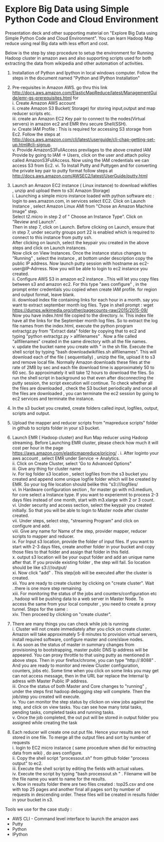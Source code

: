 # Explore Big Data using Simple Python Code and Cloud Environment
Presentation deck and other supporting material on "Explore Big Data using Simple Python Code and Cloud Environment". 
You can learn Hadoop Map reduce using real Big data with less effort and cost. 

Below is the step by step procedure to setup the environment for Running Hadoop cluster in amazon aws and also supporting scripts used for both extracting the data from wikipedia and other automation of activities.


1.  Installation of Python and Ipython in local windows computer. Follow the steps in the document named "Python and IPython Installation"  
2.  Pre-requisites in Amazon AWS.
   go thru this link http://docs.aws.amazon.com/ElasticMapReduce/latest/ManagementGuide/emr-gs-prerequisites.html for  
   i.  Create Amazon AWS account  
   ii. create Amazon S3 Bucket( Storage) for storing input,output and map reducer scripts etc.    
   iii.  create an Amazon EC2 Key pair to connect to the nodes(Virtual servers)  in amazon ec2 and EMR thru secure Shell(SSH).  
   iv. Create IAM Profile : This is required for accessing S3 storage from Ec2. Follow the steps at  http://docs.aws.amazon.com/cli/latest/userguide/cli-chap-getting-set-up.html#cli-signup.  
   v.  Provide AmazonS3FullAccess previlages to the above created IAM Provide by going to IAM -> Users, click on the user and   attach policy called AmazonS3FullAccess. Now using the IAM credentials we can access S3 from Ec2. 
   vi. To Install Putty and Puttygen  and for converting the private key pair to putty format follow steps at  http://docs.aws.amazon.com/AWSEC2/latest/UserGuide/putty.html  

3.  Launch an Amazon EC2 instance ( Linux instance) to download wikifiles , unzip and upload them to s3( Amazon Storage)  
  i.  Launching a simple micro instance loaded with python software etc : login to aws.amazon.com, in services select EC2. Click on Launch Instance , select Amazon Linux AMI from "Chose an Amazon Machine Image" step.   
  Select t2.micro in step 2 of " Choose an Instance Type". Click on "Review and Launch".   
  Then in step 7, click on Launch. Before clicking on Launch, ensure that in step 7, under security groups port 22 is enabled   which is required to connect to this instance from putty ssh.  
  After clicking on launch, select the keypair you created in the above steps and click on Launch instances.   
  Now click on View Instances. Once the instance status changes to "Running" , select the instance , at bottom under       description copy the public IP address. 
Now launch putty session with hostname as ec2-user@IP-Adrress. Now you will be able to login to ec2 instance you created.   
  ii.  Configure AWS S3 in amazon ec2 instance  ..This will let you copy files between s3 and amazon ec2. 
    For this type "aws configure" , in the prompt enter credentials you copied when create IAM profile. for region and output format, leave blank.  
  iii.   download index file containing links for each hour in  a month.  say you want to extract september month log files. Type in shell prompt : wget https://dumps.wikimedia.org/other/pagecounts-raw/2015/2015-09/   
    Now you have index.html file copied to the directory. 
   iv.  This index file have all the links for the September month log files. So to extract the log file names from the index.html, execute the python program extractgz.py from "Extract data" folder by copying that to ec2 and typing "python extractgz.py > allfilenames" . Now a file called "allfilenames" created in the same directory with all the file names.  
   v.   update the bucket name you create with <your buckethere> " in the sh file. Execute the shell script by typing "bash downloadwikifiles.sh allfilenames". This will download each of the file ( sequentially) , unizip the file, upload it to s3 and remove local file.  Normally Amazon downloads these files at the rate of 2MB by sec and each file download time is approximately 50 to 60 sec. So approximately it will take 12 hours to download the files. So run the shell script in background so that even after disconnecting the putty session, the script execution will continue. To check whether all the files are downloaded , check the S3 bucket periodically and once all the files are downloaded , you can terminate the ec2 session by going to ec2 services and terminate the instance.  

4. In the s3 bucket you created, create folders called input, logfiles, output, scripts and output. 
5. Upload the mapper and reducer scripts from "mapreduce scripts" folder in github to scripts folder in your s3 bucket.
6. Launch EMR ( Hadoop cluster) and Run Map reducer using Hadoop streaming. 
 Before Launching EMR cluster, please check how much it will cost per hour in the page  https://aws.amazon.com/elasticmapreduce/pricing/ . 
  i.  After loginto your aws account , select EMR under Service -> Analytics.   
  ii. Click on Create Cluster, select 'Go to Advanced Options"  
  iii.  Give any thing for cluster name  
  iv.  For log folder s3 location , select logfiles from the s3 bucket you created and append some unique logfile folder which will be created by EMR. So your log file location should belike this "s3://<yourbucket>/logfiles/<unique folder>  
  vi. In Hardware configuration section , for master go with m3.medium, for core select a Instance type. If you want to experiemnt to process 2-3 days files instead of one month, start with m3.xlarge with 2 or 3 count.   
  vi.  Under security and access section, select the keypair you created initially. So that you will be able to login to Master node after cluster created.   
  vii. Under steps, select step, "streaming Program" and click on configure and add.   
  viii. Give any name for Name of the step, provider mapper, reducer scripts to mapper and reducer.   
   ix.  For Input s3 location, provide the folder of input files. If you want to start with 2-3 days files, create another folder in your bucket and copy those files to that folder and assign that folder in this field.   
   x.  output s3 location will be your ouput folder and add an unique name after that. If you provide existing folder , the step will fail. So location should be like s3://<your bucket>/output/<New folder name>   
   xi.   Now click "add" . This step/job will be executed after the cluster is created.   
   xii.  You are ready to create cluster by clicking on "create cluster". Wait ..there is one more step remaining.   
   xiii.  For monitoring the status of the jobs and counters/configuration etc , hadoop will be pushing data to a web server in Master Node. To access the same from your local computer , you need to create a proxy tunnel. Steps for the same :   
   xiv.  Then proceed by clicking on "create cluster".   
7.   There are many things you can check while job is running     
   i.  Cluster will not create immediately after you click on create cluster. Amazon will take approximately 5-8 minutes to provision virtual servers, install required software, configure master and core/slave nodes.   
   ii.  As soon as the status of master in summary changes from provisioning to bootstrapping, master public DNS Ip address will be appeared. You can proxy throttle to that using putty as mentioned in above steps. Then in your firefox/chrome, you can type "http://<Master Ip Address>:8088" . And you are ready to monitor and review Cluster configuration, counters, jobs etc. Some time when you click on some links you may get can not access message, then in the URL bar replace the Internal Ip adress with Master Public IP address.   
   iii.   Once the status of both Master and Core changes to "running" , under the steps first hadoop debugging step will complete. Then the job/step you created will execute.   
   iv.  You can monitor the step status by clickon on view jobs against the step, and click on view tasks. You can see how many total tasks, pending tasks, completed tasks and running tasks.   
   v.   Once the job completed, the out put will be stored in output folder you assigned while creating the task   

8.  Each reducer will create one out put file. Hence your results are not stored in one file. To merge all the output files and sort by number of requests  
   i. login to EC2 micro instance ( same procedure when did for extracting data from wiki) , do aws configure.   
   ii. Copy the shell script "processout.sh" from github folder "process output" to ec2.   
   iii.  Execute the shell script by editing the fields with actual values.   
   iv.  Execute the script by typing "bash processout.sh <filename>" . Filename will be the file name you want to name for the results.   
   v.  Now in results folder there are two files created :  top25<filename>.csv and  one with top 25 pages and another final<filename> all pages sort by number of requests in descending order. These files will be created in results folder in your bucket in s3.  

Tools we use for the case study :  
-   AWS CLI  - Command level interface to launch the amazon aws  
-    Putty   
-    Python   
-    IPython   



